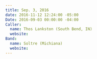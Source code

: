 ```yaml
---
title: Sep. 3, 2016
date: 2016-11-12 12:24:00 -05:00
Date: 2016-09-03 00:00:00 -04:00
Caller:
  name: Thos Lankston (South Bend, IN)
  website: 
Band:
  name: Soltre (Michiana)
  website: 
---
```


